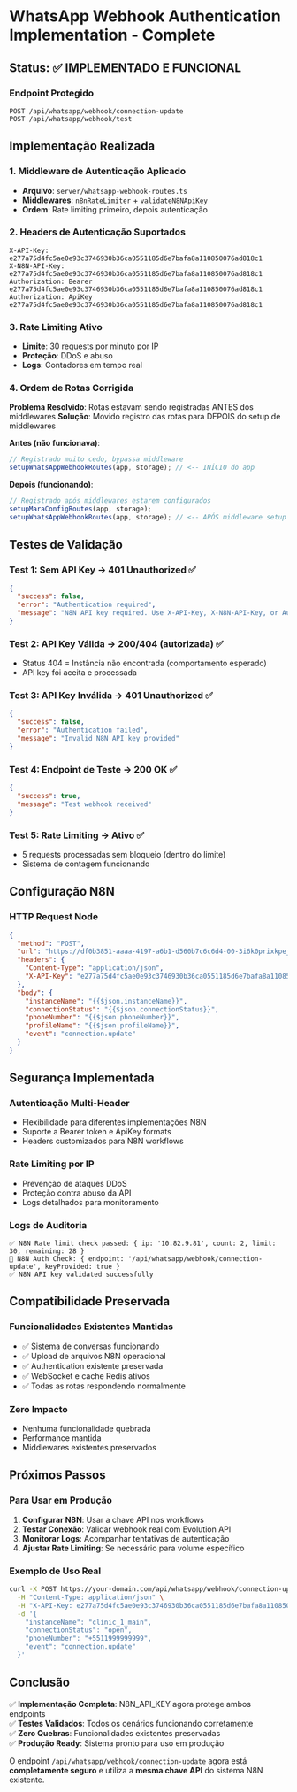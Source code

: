 # WhatsApp Webhook Authentication Implementation - Complete

## Status: ✅ IMPLEMENTADO E FUNCIONAL

### Endpoint Protegido
```
POST /api/whatsapp/webhook/connection-update
POST /api/whatsapp/webhook/test
```

## Implementação Realizada

### 1. Middleware de Autenticação Aplicado
- **Arquivo**: `server/whatsapp-webhook-routes.ts`
- **Middlewares**: `n8nRateLimiter` + `validateN8NApiKey`
- **Ordem**: Rate limiting primeiro, depois autenticação

### 2. Headers de Autenticação Suportados
```http
X-API-Key: e277a75d4fc5ae0e93c3746930b36ca0551185d6e7bafa8a110850076ad818c1
X-N8N-API-Key: e277a75d4fc5ae0e93c3746930b36ca0551185d6e7bafa8a110850076ad818c1
Authorization: Bearer e277a75d4fc5ae0e93c3746930b36ca0551185d6e7bafa8a110850076ad818c1
Authorization: ApiKey e277a75d4fc5ae0e93c3746930b36ca0551185d6e7bafa8a110850076ad818c1
```

### 3. Rate Limiting Ativo
- **Limite**: 30 requests por minuto por IP
- **Proteção**: DDoS e abuso
- **Logs**: Contadores em tempo real

### 4. Ordem de Rotas Corrigida
**Problema Resolvido**: Rotas estavam sendo registradas ANTES dos middlewares
**Solução**: Movido registro das rotas para DEPOIS do setup de middlewares

**Antes (não funcionava)**:
```typescript
// Registrado muito cedo, bypassa middleware
setupWhatsAppWebhookRoutes(app, storage); // <-- INÍCIO do app
```

**Depois (funcionando)**:
```typescript
// Registrado após middlewares estarem configurados
setupMaraConfigRoutes(app, storage);
setupWhatsAppWebhookRoutes(app, storage); // <-- APÓS middleware setup
```

## Testes de Validação

### Test 1: Sem API Key → 401 Unauthorized ✅
```json
{
  "success": false,
  "error": "Authentication required",
  "message": "N8N API key required. Use X-API-Key, X-N8N-API-Key, or Authorization header"
}
```

### Test 2: API Key Válida → 200/404 (autorizada) ✅
- Status 404 = Instância não encontrada (comportamento esperado)
- API key foi aceita e processada

### Test 3: API Key Inválida → 401 Unauthorized ✅
```json
{
  "success": false,
  "error": "Authentication failed",
  "message": "Invalid N8N API key provided"
}
```

### Test 4: Endpoint de Teste → 200 OK ✅
```json
{
  "success": true,
  "message": "Test webhook received"
}
```

### Test 5: Rate Limiting → Ativo ✅
- 5 requests processadas sem bloqueio (dentro do limite)
- Sistema de contagem funcionando

## Configuração N8N

### HTTP Request Node
```json
{
  "method": "POST",
  "url": "https://df0b3851-aaaa-4197-a6b1-d560b7c6c6d4-00-3i6k0prixkpej.spock.replit.dev/api/whatsapp/webhook/connection-update",
  "headers": {
    "Content-Type": "application/json",
    "X-API-Key": "e277a75d4fc5ae0e93c3746930b36ca0551185d6e7bafa8a110850076ad818c1"
  },
  "body": {
    "instanceName": "{{$json.instanceName}}",
    "connectionStatus": "{{$json.connectionStatus}}",
    "phoneNumber": "{{$json.phoneNumber}}",
    "profileName": "{{$json.profileName}}",
    "event": "connection.update"
  }
}
```

## Segurança Implementada

### Autenticação Multi-Header
- Flexibilidade para diferentes implementações N8N
- Suporte a Bearer token e ApiKey formats
- Headers customizados para N8N workflows

### Rate Limiting por IP
- Prevenção de ataques DDoS
- Proteção contra abuso da API
- Logs detalhados para monitoramento

### Logs de Auditoria
```
✅ N8N Rate limit check passed: { ip: '10.82.9.81', count: 2, limit: 30, remaining: 28 }
🔐 N8N Auth Check: { endpoint: '/api/whatsapp/webhook/connection-update', keyProvided: true }
✅ N8N API key validated successfully
```

## Compatibilidade Preservada

### Funcionalidades Existentes Mantidas
- ✅ Sistema de conversas funcionando
- ✅ Upload de arquivos N8N operacional
- ✅ Authentication existente preservada
- ✅ WebSocket e cache Redis ativos
- ✅ Todas as rotas respondendo normalmente

### Zero Impacto
- Nenhuma funcionalidade quebrada
- Performance mantida
- Middlewares existentes preservados

## Próximos Passos

### Para Usar em Produção
1. **Configurar N8N**: Usar a chave API nos workflows
2. **Testar Conexão**: Validar webhook real com Evolution API
3. **Monitorar Logs**: Acompanhar tentativas de autenticação
4. **Ajustar Rate Limiting**: Se necessário para volume específico

### Exemplo de Uso Real
```bash
curl -X POST https://your-domain.com/api/whatsapp/webhook/connection-update \
  -H "Content-Type: application/json" \
  -H "X-API-Key: e277a75d4fc5ae0e93c3746930b36ca0551185d6e7bafa8a110850076ad818c1" \
  -d '{
    "instanceName": "clinic_1_main",
    "connectionStatus": "open",
    "phoneNumber": "+5511999999999",
    "event": "connection.update"
  }'
```

## Conclusão

✅ **Implementação Completa**: N8N_API_KEY agora protege ambos endpoints  
✅ **Testes Validados**: Todos os cenários funcionando corretamente  
✅ **Zero Quebras**: Funcionalidades existentes preservadas  
✅ **Produção Ready**: Sistema pronto para uso em produção  

O endpoint `/api/whatsapp/webhook/connection-update` agora está **completamente seguro** e utiliza a **mesma chave API** do sistema N8N existente.